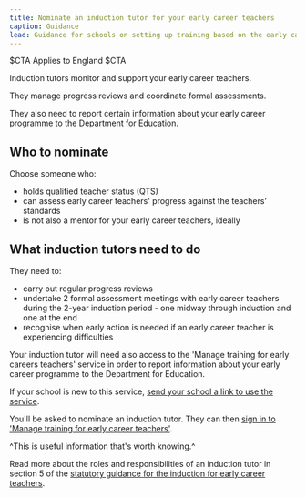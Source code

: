 ```yaml
---
title: Nominate an induction tutor for your early career teachers
caption: Guidance
lead: Guidance for schools on setting up training based on the early career framework, part of induction for early career teachers.
---
```


$CTA
Applies to England
$CTA


Induction tutors monitor and support your early career teachers.

They manage progress reviews and coordinate formal assessments.

They also need to report certain information about your early career programme to the Department for Education.

## Who to nominate

Choose someone who:

* holds qualified teacher status (QTS)
* can assess early career teachers' progress against the teachers’ standards
* is not also a mentor for your early career teachers, ideally

## What induction tutors need to do

They need to:

* carry out regular progress reviews
* undertake 2 formal assessment meetings with early career teachers during the 2-year induction period - one midway through induction and one at the end
* recognise when early action is needed if an early career teacher is experiencing difficulties

Your induction tutor will need also access to the 'Manage training for early careers teachers' service in order to report information about your early career programme to the Department for Education.

If your school is new to this service, [send your school a link to use the service](https://manage-training-for-early-career-teachers.education.gov.uk/nominations/resend-email).

You'll be asked to nominate an induction tutor. They can then [sign in to 'Manage training for early career teachers'](https://manage-training-for-early-career-teachers.education.gov.uk/).



^This is useful information that's worth knowing.^

Read more about the roles and responsibilities of an induction tutor in section 5 of the [statutory guidance for the induction for early career teachers](https://www.gov.uk/government/publications/induction-for-early-career-teachers-england).
